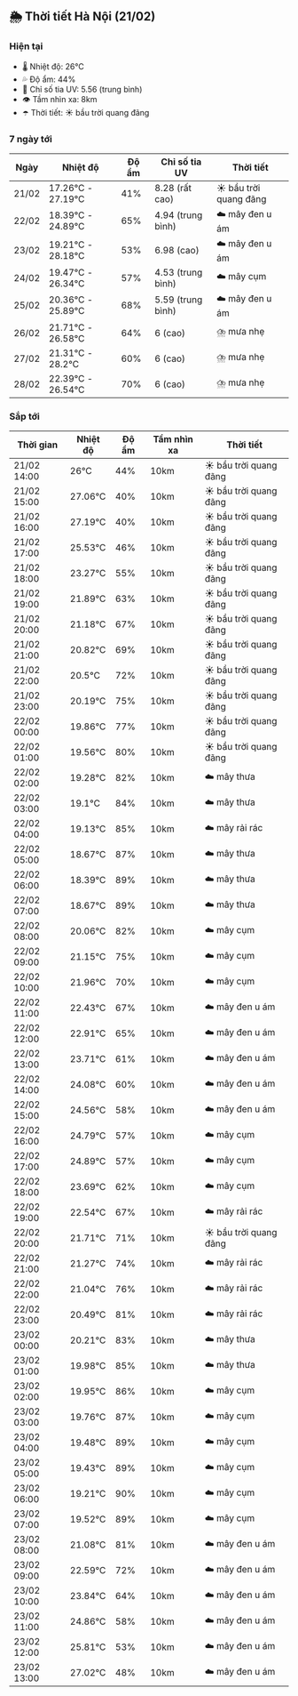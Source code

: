 ## 🌦️ Thời tiết Hà Nội (21/02)

### Hiện tại

- 🌡️ Nhiệt độ: 26℃
- 💦 Độ ẩm: 44%
- 🌟 Chỉ số tia UV: 5.56 (trung bình)
- 👁️ Tầm nhìn xa: 8km
- ☂️ Thời tiết: ☀️ bầu trời quang đãng

### 7 ngày tới

| Ngày | Nhiệt độ | Độ ẩm | Chỉ số tia UV | Thời tiết |
| --- | --- | --- | --- | --- |
| 21/02 | 17.26℃ - 27.19℃ | 41% | 8.28 (rất cao) | ☀️ bầu trời quang đãng |
| 22/02 | 18.39℃ - 24.89℃ | 65% | 4.94 (trung bình) | ☁️ mây đen u ám |
| 23/02 | 19.21℃ - 28.18℃ | 53% | 6.98 (cao) | ☁️ mây đen u ám |
| 24/02 | 19.47℃ - 26.34℃ | 57% | 4.53 (trung bình) | ☁️ mây cụm |
| 25/02 | 20.36℃ - 25.89℃ | 68% | 5.59 (trung bình) | ☁️ mây đen u ám |
| 26/02 | 21.71℃ - 26.58℃ | 64% | 6 (cao) | ⛈️ mưa nhẹ |
| 27/02 | 21.31℃ - 28.2℃ | 60% | 6 (cao) | ⛈️ mưa nhẹ |
| 28/02 | 22.39℃ - 26.54℃ | 70% | 6 (cao) | ⛈️ mưa nhẹ |

### Sắp tới

| Thời gian | Nhiệt độ | Độ ẩm | Tầm nhìn xa | Thời tiết |
| --- | --- | --- | --- | --- |
| 21/02 14:00 | 26℃ | 44% | 10km | ☀️ bầu trời quang đãng |
| 21/02 15:00 | 27.06℃ | 40% | 10km | ☀️ bầu trời quang đãng |
| 21/02 16:00 | 27.19℃ | 40% | 10km | ☀️ bầu trời quang đãng |
| 21/02 17:00 | 25.53℃ | 46% | 10km | ☀️ bầu trời quang đãng |
| 21/02 18:00 | 23.27℃ | 55% | 10km | ☀️ bầu trời quang đãng |
| 21/02 19:00 | 21.89℃ | 63% | 10km | ☀️ bầu trời quang đãng |
| 21/02 20:00 | 21.18℃ | 67% | 10km | ☀️ bầu trời quang đãng |
| 21/02 21:00 | 20.82℃ | 69% | 10km | ☀️ bầu trời quang đãng |
| 21/02 22:00 | 20.5℃ | 72% | 10km | ☀️ bầu trời quang đãng |
| 21/02 23:00 | 20.19℃ | 75% | 10km | ☀️ bầu trời quang đãng |
| 22/02 00:00 | 19.86℃ | 77% | 10km | ☀️ bầu trời quang đãng |
| 22/02 01:00 | 19.56℃ | 80% | 10km | ☀️ bầu trời quang đãng |
| 22/02 02:00 | 19.28℃ | 82% | 10km | ☁️ mây thưa |
| 22/02 03:00 | 19.1℃ | 84% | 10km | ☁️ mây thưa |
| 22/02 04:00 | 19.13℃ | 85% | 10km | ☁️ mây rải rác |
| 22/02 05:00 | 18.67℃ | 87% | 10km | ☁️ mây thưa |
| 22/02 06:00 | 18.39℃ | 89% | 10km | ☁️ mây thưa |
| 22/02 07:00 | 18.67℃ | 89% | 10km | ☁️ mây thưa |
| 22/02 08:00 | 20.06℃ | 82% | 10km | ☁️ mây cụm |
| 22/02 09:00 | 21.15℃ | 75% | 10km | ☁️ mây cụm |
| 22/02 10:00 | 21.96℃ | 70% | 10km | ☁️ mây cụm |
| 22/02 11:00 | 22.43℃ | 67% | 10km | ☁️ mây đen u ám |
| 22/02 12:00 | 22.91℃ | 65% | 10km | ☁️ mây đen u ám |
| 22/02 13:00 | 23.71℃ | 61% | 10km | ☁️ mây đen u ám |
| 22/02 14:00 | 24.08℃ | 60% | 10km | ☁️ mây đen u ám |
| 22/02 15:00 | 24.56℃ | 58% | 10km | ☁️ mây đen u ám |
| 22/02 16:00 | 24.79℃ | 57% | 10km | ☁️ mây cụm |
| 22/02 17:00 | 24.89℃ | 57% | 10km | ☁️ mây cụm |
| 22/02 18:00 | 23.69℃ | 62% | 10km | ☁️ mây cụm |
| 22/02 19:00 | 22.54℃ | 67% | 10km | ☁️ mây rải rác |
| 22/02 20:00 | 21.71℃ | 71% | 10km | ☀️ bầu trời quang đãng |
| 22/02 21:00 | 21.27℃ | 74% | 10km | ☁️ mây rải rác |
| 22/02 22:00 | 21.04℃ | 76% | 10km | ☁️ mây rải rác |
| 22/02 23:00 | 20.49℃ | 81% | 10km | ☁️ mây rải rác |
| 23/02 00:00 | 20.21℃ | 83% | 10km | ☁️ mây thưa |
| 23/02 01:00 | 19.98℃ | 85% | 10km | ☁️ mây thưa |
| 23/02 02:00 | 19.95℃ | 86% | 10km | ☁️ mây cụm |
| 23/02 03:00 | 19.76℃ | 87% | 10km | ☁️ mây cụm |
| 23/02 04:00 | 19.48℃ | 89% | 10km | ☁️ mây cụm |
| 23/02 05:00 | 19.43℃ | 89% | 10km | ☁️ mây cụm |
| 23/02 06:00 | 19.21℃ | 90% | 10km | ☁️ mây cụm |
| 23/02 07:00 | 19.52℃ | 89% | 10km | ☁️ mây cụm |
| 23/02 08:00 | 21.08℃ | 81% | 10km | ☁️ mây đen u ám |
| 23/02 09:00 | 22.59℃ | 72% | 10km | ☁️ mây đen u ám |
| 23/02 10:00 | 23.84℃ | 64% | 10km | ☁️ mây đen u ám |
| 23/02 11:00 | 24.86℃ | 58% | 10km | ☁️ mây đen u ám |
| 23/02 12:00 | 25.81℃ | 53% | 10km | ☁️ mây đen u ám |
| 23/02 13:00 | 27.02℃ | 48% | 10km | ☁️ mây đen u ám |
